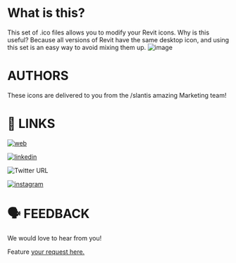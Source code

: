 # What is this? 
This set of .ico files allows you to modify your Revit icons. Why is this useful? Because all versions of Revit have the same desktop icon, and using this set is an easy way to avoid mixing them up.
![image](https://user-images.githubusercontent.com/64084827/161807795-3d8fc9d6-ab7a-478a-afc9-15e43f286f31.png)

# AUTHORS
These icons are delivered to you from the /slantis amazing Marketing team!

# 🔗 LINKS
[![web](https://img.shields.io/badge/-%2Fslantis-ff7700)](http://slantis.com/)

[![linkedin](https://img.shields.io/badge/-LinkedIn-blue)](https://www.linkedin.com/company/slantis/mycompany/)

![Twitter URL](https://img.shields.io/twitter/follow/lifeatslantis)

[![instagram](https://img.shields.io/badge/-Instagram-eb47b6)](https://www.instagram.com/lifeatslantis/?hl=en)

# 🗣️ FEEDBACK
We would love to hear from you!

Feature [your request here.](https://github.com/slantis/revit-logos/issues)
